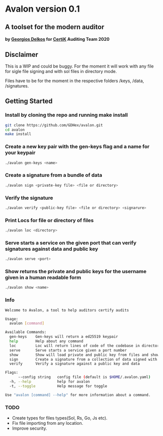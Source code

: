 # Avalon version 0.1

## A toolset for the modern auditor

#### by [Georgios Delkos](georgios.delkos@certik.io) for [CertiK](certik.io) Auditing Team 2020 

## Disclaimer
This is a WIP and could be buggy. For the moment it will work with any file for sigle file signing and with sol files in directory mode.

Files have to be for the moment in the respective folders /keys, /data, /signatures.

## Getting Started

### Install by cloning the repo and running make install

```bash
git clone https://github.com/GDHex/avalon.git
cd avalon
make install
```

### Create a new key pair with the gen-keys flag and a name for your keypair
```bash
./avalon gen-keys <name>
```

### Create a signature from a bundle of data

```bash
./avalon sign <private-key file> <file or directory> 
```

### Verify the signature 

```bash
./avalon verify <public-key file> <file or directory> <signarure>
```

### Print Locs for file or directory of files

```bash
./avalon loc <directory>
```

### Serve starts a service on the given port that can verify signatures against data and public key 

```bash
./avalon serve <port>
```

### Show returns the private and public keys for the username given in a human readable form

```bash
./avalon show <name>
```


### Info

``` bash
Welcome to Avalon, a tool to help auditors certify audits

Usage:
  avalon [command]

Available Commands:
  gen-keys    Gen-keys will return a ed25519 keypair
  help        Help about any command
  loc         Loc will return lines of code of the codebase in directory
  serve       Serve starts a service given a port number
  show        Show will load private and public key from files and show them in a hex format
  sign        Create a signature from a collection of data signed with a private key
  verify      Verify a signature against a public key and data

Flags:
      --config string   config file (default is $HOME/.avalon.yaml)
  -h, --help            help for avalon
  -t, --toggle          Help message for toggle

Use "avalon [command] --help" for more information about a command.
```

### TODO
* Create types for files types(Sol, Rs, Go, Js etc).
* Fix file importing from any location.
* Improve security.